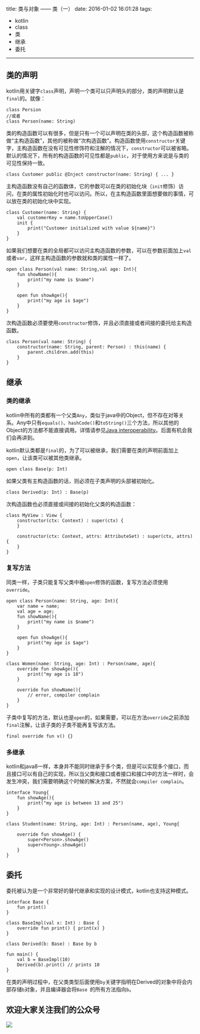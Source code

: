 title: 类与对象 —— 类（一）
date: 2016-01-02 16:01:28
tags:
- kotlin
- class
- 类
- 继承
- 委托

---

## 类的声明

kotlin用关键字`class`声明，声明一个类可以只声明头的部分，类的声明默认是`final`的。就像：

```
class Persion
//或者
class Person(name: String)
```
<!--more-->

类的构造函数可以有很多，但是只有一个可以声明在类的头部，这个构造函数被称做“主构造函数”，其他的被称做“次构造函数”。构造函数使用`constructor`关键字，主构造函数在没有可见性修饰符和注解的情况下，`constructor`可以被省略。默认的情况下，所有的构造函数的可见性都是`public`，对于使用方来说是与类的可见性保持一致。

```
class Customer public @Inject constructor(name: String) { ... }
```
主构造函数没有自己的函数体，它的参数可以在类的初始化块（`init`修饰）访问，在类的属性初始化时也可以访问。所以，在主构造函数里面想要做的事情，可以放在类的初始化块中实现。

```
class Customer(name: String) {
	val customerKey = name.toUpperCase()
    init {
        print("Customer initialized with value ${name}")
    }
}
```

如果我们想要在类的全局都可以访问主构造函数的参数，可以在参数前面加上`val`或者`var`，这样主构造函数的参数就和类的属性一样了。

```
open class Person(val name: String,val age: Int){
    fun showName(){
        print("my name is $name")
    }

    open fun showAge(){
        print("my age is $age")
    }
}
```
次构造函数必须要使用`constructor`修饰，并且必须直接或者间接的委托给主构造函数。

```
class Person(val name: String) {
    constructor(name: String, parent: Person) : this(name) {
        parent.children.add(this)
    }
}
```
## 继承

### 类的继承

kotlin中所有的类都有一个父类`Any`，类似于java中的Object，但不存在对等关系。Any中只有`equals()`、`hashCode()`和`toString()`三个方法，所以其他的Object的方法都不能直接调用。详情请参见[Java interoperability](https://kotlinlang.org/docs/reference/java-interop.html#object-methods)。后面有机会我们会再讲到。

kotlin默认类都是`final`的，为了可以被继承，我们需要在类的声明前面加上`open`，让该类可以被其他类继承。

```
open class Base(p: Int)
```
如果父类有主构造函数的话，则必须在子类声明的头部被初始化。

```
class Derived(p: Int) : Base(p)
```
次构造函数也必须直接或间接的初始化父类的构造函数：

```
class MyView : View {
    constructor(ctx: Context) : super(ctx) {
    }

    constructor(ctx: Context, attrs: AttributeSet) : super(ctx, attrs) {
    }
}
```

### 复写方法

同类一样，子类只能复写父类中被`open`修饰的函数，复写方法必须使用`override`。

```
open class Person(name: String, age: Int){
    var name = name;
    val age = age;
    fun showName(){
        print("my name is $name")
    }

    open fun showAge(){
        print("my age is $age")
    }
}

class Women(name: String, age: Int) : Person(name, age){
    override fun showAge(){
        print("my age is 18")
    }

    override fun showName(){
        // error, compiler complain
    }
}
```
子类中复写的方法，默认也是`open`的，如果需要，可以在方法`override`之前添加`final`注解，让该子类的子类不能再复写该方法。

```
final override fun v() {}
```

### 多继承

kotlin和java8一样，本身并不能同时继承于多个类，但是可以实现多个接口，而且接口可以有自己的实现，所以当父类和接口或者接口和接口中的方法一样时，会发生冲突，我们需要明确这个时候的解决方案，不然就会`compiler complain`。

```
interface Young{
    fun showAge(){
        print("my age is between 13 and 25")
    }
}

class Student(name: String, age: Int) : Person(name, age), Young{

    override fun showAge() {
        super<Person>.showAge()
        super<Young>.showAge()
    }
}
```

## 委托

委托被认为是一个非常好的替代继承和实现的设计模式，kotlin也支持这种模式。

```
interface Base {
    fun print()
}

class BaseImpl(val x: Int) : Base {
    override fun print() { print(x) }
}

class Derived(b: Base) : Base by b

fun main() {
    val b = BaseImpl(10)
    Derived(b).print() // prints 10
}
```

在类的声明过程中，在父类类型后面使用`by`关键字指明在Derived的对象中将会内部存储`b`对象，并且编译器会将`Base `的所有方法指向`b`。


## 欢迎大家关注我们的公众号

![](http://7xpox6.com1.z0.glb.clouddn.com/qrcode_for_gh_b2ad0581a6c4_430.jpg?imageView2/2/w/320) 

